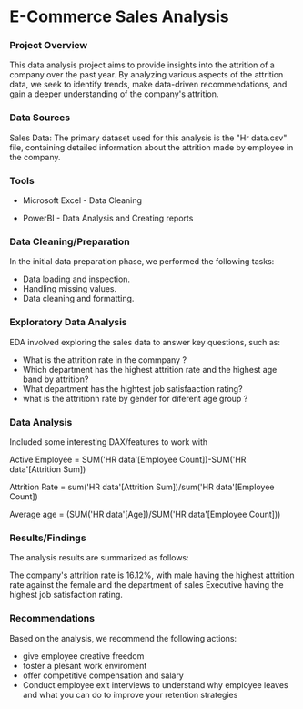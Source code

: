 # E-Commerce Sales Analysis

### Project Overview
This data analysis project aims to provide insights into the attrition of a company over the past year. By analyzing various aspects of the attrition data, we seek to identify trends, make data-driven recommendations, and gain a deeper understanding of the company's attrition.


### Data Sources
Sales Data: The primary dataset used for this analysis is the "Hr data.csv" file, containing detailed information about the attrition made by employee in the company.

### Tools
- Microsoft Excel - Data Cleaning
  
- PowerBI - Data Analysis and Creating reports

### Data Cleaning/Preparation

In the initial data preparation phase, we performed the following tasks:

- Data loading and inspection.
- Handling missing values.
- Data cleaning and formatting.
  
### Exploratory Data Analysis
EDA involved exploring the sales data to answer key questions, such as:

- What is the attrition rate in the commpany ?
- Which department has the highest attrition rate and the highest  age band by attrition?
- What department has the hightest job satisfaaction rating?
- what is the attritionn rate by gender for diferent age group ?
  
### Data Analysis
Included some interesting DAX/features  to work with


Active Employee = SUM('HR data'[Employee Count])-SUM('HR data'[Attrition Sum])

Attrition Rate = sum('HR data'[Attrition Sum])/sum('HR data'[Employee Count])

Average age = (SUM('HR data'[Age])/SUM('HR data'[Employee Count]))


### Results/Findings
The analysis results are summarized as follows:

The company's attrition rate is 16.12%, with male having the highest attrition rate against the female  and the department of sales Executive having the highest job satisfaction rating.


### Recommendations
Based on the analysis, we recommend the following actions:


- give employee creative freedom
- foster a plesant work enviroment
- offer competitive compensation and salary
- Conduct employee exit interviews to understand why employee leaves and what you can do to improve your retention strategies
